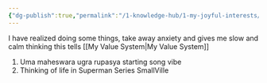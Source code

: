 ```yaml
---
{"dg-publish":true,"permalink":"/1-knowledge-hub/1-my-joyful-interests/self-help-phycology/notions-i-derirved/to-calm-myself/","noteIcon":""}
---
```


I have realized doing some things, take away anxiety and gives me slow and calm thinking this tells [[My Value System\|My Value System]]

1. Uma maheswara ugra rupasya starting song vibe
2. Thinking of life in Superman Series SmallVille